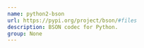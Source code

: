 ```yaml
---
name: python2-bson
url: https://pypi.org/project/bson/#files
description: BSON codec for Python.
group: None
---
```

